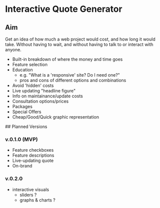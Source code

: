 # Interactive Quote Generator

## Aim

Get an idea of how much a web project would cost, and how long it would take.
Without having to wait, and without having to talk to or interact with anyone.

* Built-in breakdown of where the money and time goes
* Feature selection
* Education
    - e.g. "What is a 'responsive' site? Do I need one?"
    - pros and cons of different options and combinations
* Avoid 'hidden' costs
* Live updating "headline figure"
* Info on maintainance/update costs
* Consultation options/prices
* Packages
* Special Offers
* Cheap/Good/Quick graphic representation

## Planned Versions

### v.0.1.0 (MVP)
* Feature checkboxes
* Feature descriptions
* Live-updating quote
* On-brand

### v.0.2.0
* interactive visuals
    - sliders ?
    - graphs & charts ?
